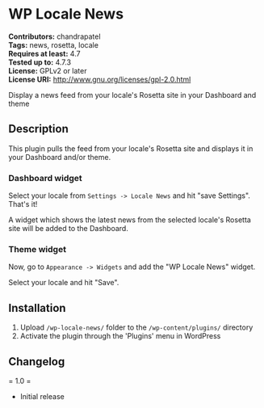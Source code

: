 # WP Locale News #
**Contributors:** chandrapatel <br />
**Tags:** news, rosetta, locale <br />
**Requires at least:** 4.7 <br />
**Tested up to:** 4.7.3 <br />
**License:** GPLv2 or later <br />
**License URI:** http://www.gnu.org/licenses/gpl-2.0.html

Display a news feed from your locale's Rosetta site in your Dashboard and theme

## Description ##

This plugin pulls the feed from your locale's Rosetta site and displays it in your Dashboard and/or theme.

### Dashboard widget ###

Select your locale from `Settings -> Locale News` and hit "save Settings". That's it!

A widget which shows the latest news from the selected locale's Rosetta site will be added to the Dashboard.

### Theme widget ###

Now, go to `Appearance -> Widgets` and add the "WP Locale News" widget.

Select your locale and hit "Save".

## Installation ##

1. Upload `/wp-locale-news/` folder to the `/wp-content/plugins/` directory
2. Activate the plugin through the 'Plugins' menu in WordPress

## Changelog ##

= 1.0 =
* Initial release
